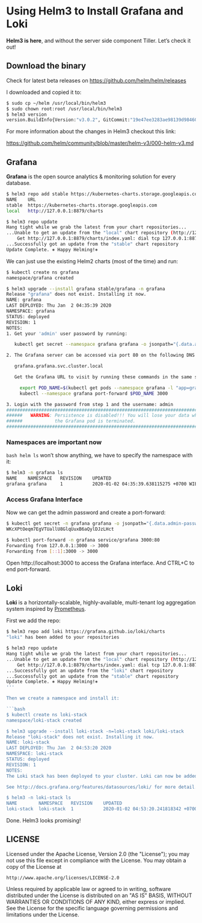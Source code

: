 # Using Helm3 to Install Grafana and Loki

**Helm3 is here**, and without the server side component Tiller. Let’s check it out!

## Download the binary

Check for latest beta releases on https://github.com/helm/helm/releases

I downloaded and copied it to:

```bash
$ sudo cp ~/helm /usr/local/bin/helm3
$ sudo chown root:root /usr/local/bin/helm3
$ helm3 version
version.BuildInfo{Version:"v3.0.2", GitCommit:"19e47ee3283ae98139d98460de796c1be1e3975f", GitTreeState:"clean", GoVersion:"go1.13.5"}
```

For more information about the changes in Helm3 checkout this link:

https://github.com/helm/community/blob/master/helm-v3/000-helm-v3.md

## Grafana

**Grafana** is the open source analytics & monitoring solution for every database.

```bash
$ helm3 repo add stable https://kubernetes-charts.storage.googleapis.com
NAME  	URL                                             
stable	https://kubernetes-charts.storage.googleapis.com
local 	http://127.0.0.1:8879/charts  

$ helm3 repo update
Hang tight while we grab the latest from your chart repositories...
...Unable to get an update from the "local" chart repository (http://127.0.0.1:8879/charts):
	Get http://127.0.0.1:8879/charts/index.yaml: dial tcp 127.0.0.1:8879: connect: connection refused
...Successfully got an update from the "stable" chart repository
Update Complete. ⎈ Happy Helming!⎈ 
```
We can just use the existing Helm2 charts (most of the time) and run:

```bash
$ kubectl create ns grafana
namespace/grafana created

$ helm3 upgrade --install grafana stable/grafana -n grafana
Release "grafana" does not exist. Installing it now.
NAME: grafana
LAST DEPLOYED: Thu Jan  2 04:35:39 2020
NAMESPACE: grafana
STATUS: deployed
REVISION: 1
NOTES:
1. Get your 'admin' user password by running:

   kubectl get secret --namespace grafana grafana -o jsonpath="{.data.admin-password}" | base64 --decode ; echo

2. The Grafana server can be accessed via port 80 on the following DNS name from within your cluster:

   grafana.grafana.svc.cluster.local

   Get the Grafana URL to visit by running these commands in the same shell:

     export POD_NAME=$(kubectl get pods --namespace grafana -l "app=grafana,release=grafana" -o jsonpath="{.items[0].metadata.name}")
     kubectl --namespace grafana port-forward $POD_NAME 3000

3. Login with the password from step 1 and the username: admin
#################################################################################
######   WARNING: Persistence is disabled!!! You will lose your data when   #####
######            the Grafana pod is terminated.                            #####
#################################################################################
```
### Namespaces are important now

```bash helm ls``` won’t show anything, we have to specify the namespace with it:

```bash
$ helm3 -n grafana ls
NAME   	NAMESPACE	REVISION	UPDATED                                	STATUS  	CHART        	APP VERSION
grafana	grafana  	1       	2020-01-02 04:35:39.638115275 +0700 WIB	deployed	grafana-4.2.2	6.5.2
```

### Access Grafana Interface

Now we can get the admin password and create a port-forward:

``` bash
$ kubectl get secret -n grafana grafana -o jsonpath="{.data.admin-password}" | base64 --decode
WKcXPtOeqm7EgVTUallU8GlqUuxB6aQylDJzLHct

$ kubectl port-forward -n grafana service/grafana 3000:80
Forwarding from 127.0.0.1:3000 -> 3000
Forwarding from [::1]:3000 -> 3000
```

Open http://localhost:3000 to access the Grafana interface. And CTRL+C to end port-forward.

## Loki

**Loki** is a horizontally-scalable, highly-available, multi-tenant log aggregation system inspired by [Prometheus](https://prometheus.io/).

First we add the repo:

```bash
$ helm3 repo add loki https://grafana.github.io/loki/charts
"loki" has been added to your repositories

$ helm3 repo update
Hang tight while we grab the latest from your chart repositories...
...Unable to get an update from the "local" chart repository (http://127.0.0.1:8879/charts):
	Get http://127.0.0.1:8879/charts/index.yaml: dial tcp 127.0.0.1:8879: connect: connection refused
...Successfully got an update from the "loki" chart repository
...Successfully got an update from the "stable" chart repository
Update Complete. ⎈ Happy Helming!⎈ 
'''

Then we create a namespace and install it:

```bash
$ kubectl create ns loki-stack
namespace/loki-stack created

$ helm3 upgrade --install loki-stack -n=loki-stack loki/loki-stack
Release "loki-stack" does not exist. Installing it now.
NAME: loki-stack
LAST DEPLOYED: Thu Jan  2 04:53:20 2020
NAMESPACE: loki-stack
STATUS: deployed
REVISION: 1
NOTES:
The Loki stack has been deployed to your cluster. Loki can now be added as a datasource in Grafana.

See http://docs.grafana.org/features/datasources/loki/ for more detail.

$ helm3 -n loki-stack ls
NAME      	NAMESPACE 	REVISION	UPDATED                                	STATUS  	CHART            	APP VERSION
loki-stack	loki-stack	1       	2020-01-02 04:53:20.241818342 +0700 WIB	deployed	loki-stack-0.24.0	v1.2.0     
```

Done. Helm3 looks promising!

## LICENSE

Licensed under the Apache License, Version 2.0 (the "License");
you may not use this file except in compliance with the License.
You may obtain a copy of the License at

    http://www.apache.org/licenses/LICENSE-2.0

Unless required by applicable law or agreed to in writing, software
distributed under the License is distributed on an "AS IS" BASIS,
WITHOUT WARRANTIES OR CONDITIONS OF ANY KIND, either express or implied.
See the License for the specific language governing permissions and
limitations under the License.

